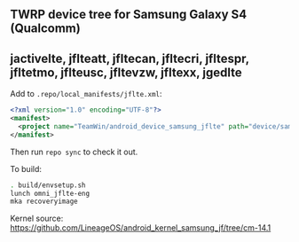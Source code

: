 ## TWRP device tree for Samsung Galaxy S4 (Qualcomm)
## jactivelte, jflteatt, jfltecan, jfltecri, jfltespr, jfltetmo, jflteusc, jfltevzw, jfltexx, jgedlte

Add to `.repo/local_manifests/jflte.xml`:

```xml
<?xml version="1.0" encoding="UTF-8"?>
<manifest>
  <project name="TeamWin/android_device_samsung_jflte" path="device/samsung/jflte" remote="github" revision="android-7.1" />
</manifest>
```

Then run `repo sync` to check it out.

To build:

```sh
. build/envsetup.sh
lunch omni_jflte-eng
mka recoveryimage
```

Kernel source: https://github.com/LineageOS/android_kernel_samsung_jf/tree/cm-14.1